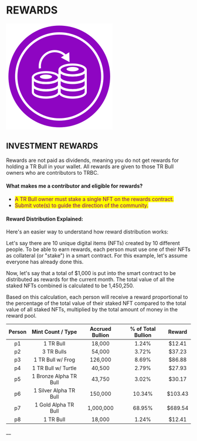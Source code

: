 # REWARDS

![](<../../.gitbook/assets/Compounding Illustration.svg>)&#x20;



## INVESTMENT REWARDS

Rewards are not paid as dividends, meaning you do not get rewards for holding a TR Bull in your wallet. All rewards are given to those TR Bull owners who are contributors to TRBC. &#x20;

#### What makes me a contributor and eligible for rewards?&#x20;

* <mark style="color:purple;">A TR Bull owner must stake a single NFT on the rewards contract.</mark>
* <mark style="color:purple;">Submit vote(s) to guide the direction of the community.</mark>&#x20;



#### Reward Distribution Explained:

Here's an easier way to understand how reward distribution works:

Let's say there are 10 unique digital items (NFTs) created by 10 different people. To be able to earn rewards, each person must use one of their NFTs as collateral (or "stake") in a smart contract. For this example, let's assume everyone has already done this.

Now, let's say that a total of $1,000 is put into the smart contract to be distributed as rewards for the current month. The total value of all the staked NFTs combined is calculated to be 1,450,250.

Based on this calculation, each person will receive a reward proportional to the percentage of the total value of their staked NFT compared to the total value of all staked NFTs, multiplied by the total amount of money in the reward pool.

| Person |    Mint Count / Type   | Accrued Bullion | % of Total Bullion |  Reward |
| :----: | :--------------------: | :-------------: | :----------------: | :-----: |
|   p1   |        1 TR Bull       |      18,000     |        1.24%       |  $12.41 |
|   p2   |       3 TR Bulls       |      54,000     |        3.72%       |  $37.23 |
|   p3   |    1 TR Bull w/ Frog   |     126,000     |        8.69%       |  $86.88 |
|   p4   |   1 TR Bull w/ Turtle  |      40,500     |        2.79%       |  $27.93 |
|   p5   | 1 Bronze Alpha TR Bull |      43,750     |        3.02%       |  $30.17 |
|   p6   | 1 Silver Alpha TR Bull |     150,000     |       10.34%       | $103.43 |
|   p7   |  1 Gold Alpha TR Bull  |    1,000,000    |       68.95%       | $689.54 |
|   p8   |        1 TR Bull       |      18,000     |        1.24%       |  $12.41 |

&#x20;

&#x20;__&#x20;
